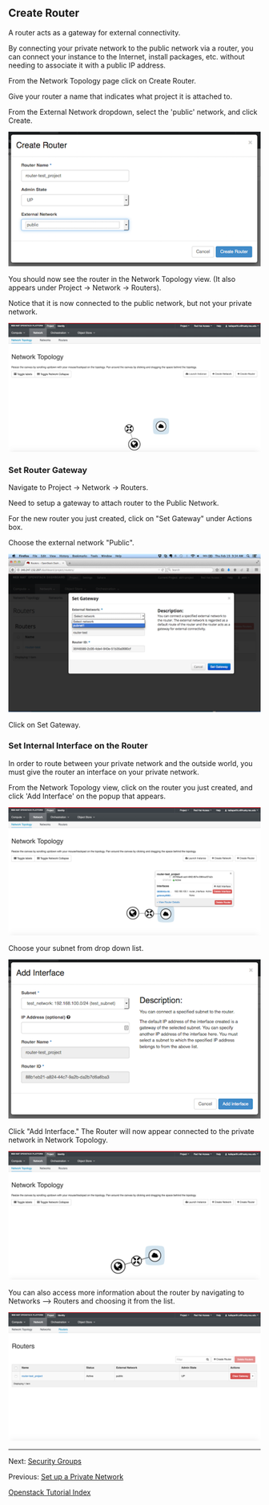 ## Create Router
A router acts as a gateway for external connectivity.

By connecting your private network to the public network via a router, you can connect your instance to the Internet, 
install packages, etc. without needing to associate it with a public IP address.

From the Network Topology page click on Create Router.  

Give your router a name that indicates what project it is attached to.

From the External Network dropdown, select the 'public' network, and click Create.

![](../_static/img/create_router.png)

You should now see the router in the Network Topology view. (It also appears under Project -> Network -> Routers).

Notice that it is now connected to the public network, but not your private network.

![](../_static/img/network_topology_03.png)

### Set Router Gateway
Navigate to Project -> Network -> Routers.

Need to setup a gateway to attach router to the Public Network.      

For the new router you just created, click on "Set Gateway" under Actions box.  

Choose the external network "Public".  
  
![](../_static/img/router_gateway.png)

Click on Set Gateway.

### Set Internal Interface on the Router
In order to route between your private network and the outside world, you must give the router an interface on your private network.

From the Network Topology view, click on the router you just created, and click 'Add Interface' on the popup that appears.

![](../_static/img/add_interface_01.png)

Choose your subnet from drop down list.

![](../_static/img/add_interface_02.png)

Click "Add Interface."  The Router will now appear connected to the private network in Network Topology.

![](../_static/img/network_topology_04.png)

You can also access more information about the router by navigating to Networks --> Routers and choosing it from the list.

![](../_static/img/routers-interfaces.png)

---

Next: [Security Groups](Security-Groups.html)

Previous: [Set up a Private Network](Set-up-a-Private-Network.html)   

[Openstack Tutorial Index](OpenStack-Tutorial-Index.html)  
